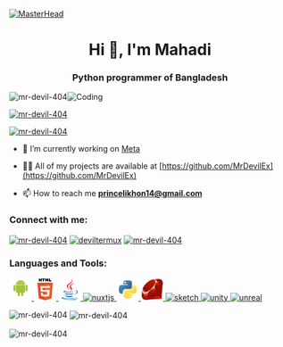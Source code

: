 [![MasterHead](https://i.postimg.cc/5ybZx1kr/Screenshot-20230802-091547-Kiwi-Browser.jpg)](https://Mr-Devil-404.in)
<h1 align="center">Hi 👋, I'm Mahadi</h1>
<h3 align="center">Python programmer of Bangladesh</h3>

<img align="right" alt="Coding" width="400" src="https://www.hackread.com/wp-content/uploads/2016/03/artificially-intelligent-hackers-gif.gif">

<p align="left"> <img src="https://komarev.com/ghpvc/?username=mr-devil-404&label=Profile%20views&color=0e75b6&style=flat" alt="mr-devil-404" /> </p>

<p align="left"> <a href="https://github.com/ryo-ma/github-profile-trophy"><img src="https://github-profile-trophy.vercel.app/?username=mr-devil-404" alt="mr-devil-404" /></a> </p>

<p align="left"> <a href="https://twitter.com/mr-devil-404" target="blank"><img src="https://img.shields.io/twitter/follow/mr-devil-404?logo=twitter&style=for-the-badge" alt="mr-devil-404" /></a> </p>

- 🔭 I’m currently working on [Meta](https://Facebook.com)

- 👨‍💻 All of my projects are available at [https://github.com/MrDevilEx](https://github.com/MrDevilEx)

- 📫 How to reach me **princelikhon14@gmail.com**

<h3 align="left">Connect with me:</h3>
<p align="left">
<a href="https://twitter.com/mr-devil-404" target="blank"><img align="center" src="https://raw.githubusercontent.com/rahuldkjain/github-profile-readme-generator/master/src/images/icons/Social/twitter.svg" alt="mr-devil-404" height="30" width="40" /></a>
<a href="https://fb.com/deviltermux" target="blank"><img align="center" src="https://raw.githubusercontent.com/rahuldkjain/github-profile-readme-generator/master/src/images/icons/Social/facebook.svg" alt="deviltermux" height="30" width="40" /></a>
<a href="https://instagram.com/mr-devil-404" target="blank"><img align="center" src="https://raw.githubusercontent.com/rahuldkjain/github-profile-readme-generator/master/src/images/icons/Social/instagram.svg" alt="mr-devil-404" height="30" width="40" /></a>
</p>

<h3 align="left">Languages and Tools:</h3>
<p align="left"> <a href="https://developer.android.com" target="_blank" rel="noreferrer"> <img src="https://raw.githubusercontent.com/devicons/devicon/master/icons/android/android-original-wordmark.svg" alt="android" width="40" height="40"/> </a> <a href="https://www.w3.org/html/" target="_blank" rel="noreferrer"> <img src="https://raw.githubusercontent.com/devicons/devicon/master/icons/html5/html5-original-wordmark.svg" alt="html5" width="40" height="40"/> </a> <a href="https://www.java.com" target="_blank" rel="noreferrer"> <img src="https://raw.githubusercontent.com/devicons/devicon/master/icons/java/java-original.svg" alt="java" width="40" height="40"/> </a> <a href="https://nuxtjs.org/" target="_blank" rel="noreferrer"> <img src="https://www.vectorlogo.zone/logos/nuxtjs/nuxtjs-icon.svg" alt="nuxtjs" width="40" height="40"/> </a> <a href="https://www.python.org" target="_blank" rel="noreferrer"> <img src="https://raw.githubusercontent.com/devicons/devicon/master/icons/python/python-original.svg" alt="python" width="40" height="40"/> </a> <a href="https://www.ruby-lang.org/en/" target="_blank" rel="noreferrer"> <img src="https://raw.githubusercontent.com/devicons/devicon/master/icons/ruby/ruby-original.svg" alt="ruby" width="40" height="40"/> </a> <a href="https://www.sketch.com/" target="_blank" rel="noreferrer"> <img src="https://www.vectorlogo.zone/logos/sketchapp/sketchapp-icon.svg" alt="sketch" width="40" height="40"/> </a> <a href="https://unity.com/" target="_blank" rel="noreferrer"> <img src="https://www.vectorlogo.zone/logos/unity3d/unity3d-icon.svg" alt="unity" width="40" height="40"/> </a> <a href="https://unrealengine.com/" target="_blank" rel="noreferrer"> <img src="https://raw.githubusercontent.com/kenangundogan/fontisto/036b7eca71aab1bef8e6a0518f7329f13ed62f6b/icons/svg/brand/unreal-engine.svg" alt="unreal" width="40" height="40"/> </a> </p>

<p><img align="left" src="https://github-readme-stats.vercel.app/api/top-langs?username=mr-devil-404&show_icons=true&locale=en&layout=compact" alt="mr-devil-404" /></p>

<p>&nbsp;<img align="center" src="https://github-readme-stats.vercel.app/api?username=mr-devil-404&show_icons=true&locale=en" alt="mr-devil-404" /></p>

<p><img align="center" src="https://github-readme-streak-stats.herokuapp.com/?user=mr-devil-404&" alt="mr-devil-404" /></p>
